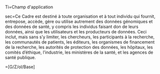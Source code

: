Ti=Champ d'application

sec=Ce Cadre est destiné à toute organisation et à tout individu qui fournit, entrepose, accède, gère ou utilise autrement des données génomiques et des données de santé, y compris les individus faisant don de leurs données, ainsi que les utilisateurs et les producteurs de données. Ceci inclut, mais sans s’y limiter, les chercheurs, les participants à la recherche, les communautés de patients, les éditeurs, les organismes de financement de la recherche, les autorités de protection des données, les hôpitaux, les comités d’éthique, l’industrie, les ministères de la santé, et les agences de santé publique.

=[G/Z/ol/Base]